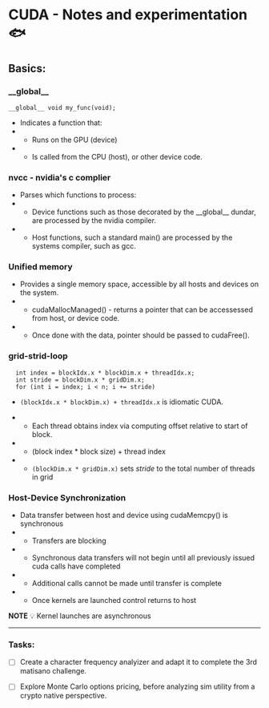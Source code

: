 # CUDA - Notes and experimentation 🐟

## Basics:
### \_\_global\_\_
```
__global__ void my_func(void);
```
- Indicates a function that:
- - Runs on the GPU (device)
- - Is called from the CPU (host), or other device code.

### nvcc - nvidia's c complier
- Parses which functions to process:
- - Device functions such as  those decorated by the \_\_global\_\_ dundar, are processed by the nvidia compiler.
- - Host functions, such a standard main() are processed by the systems compiler, such as gcc.

### Unified memory

- Provides a single memory space, accessible by all hosts and devices on the system.
- - cudaMallocManaged() - returns a pointer that can be accessessed from host, or device code.
- - Once done with the data, pointer should be passed to cudaFree().

### grid-strid-loop
```
  int index = blockIdx.x * blockDim.x + threadIdx.x;
  int stride = blockDim.x * gridDim.x;
  for (int i = index; i < n; i += stride)
```

- ```(blockIdx.x * blockDim.x) + threadIdx.x``` is idiomatic CUDA.
- - Each thread obtains index via computing offset relative to start of block.
- - (block index * block size) + thread index

- - ```(blockDim.x * gridDim.x)``` sets *stride* to the total number of threads in grid

### Host-Device Synchronization
- Data transfer between host and device using cudaMemcpy() is synchronous
- - Transfers are blocking
- - Synchronous data transfers will not begin until all previously issued cuda calls have completed
- - Additional calls cannot be made until transfer is complete
- - Once kernels are launched control returns to host

**NOTE** :bulb: Kernel launches are asynchronous

---

### Tasks:
- [ ] Create a character frequency analyizer and adapt it to complete the 3rd matisano challenge.

- [ ] Explore Monte Carlo options pricing, before analyzing sim utility from a crypto native perspective.
